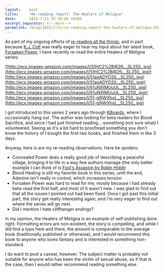 ```yaml
---
layout:    post
title:     "Re-reading report: The Healers of Meligna"
date:      2015-7-21 19:30:00 +0100
excerpt_separator: <!--more-->
permalink: /blog/2015/7/21/re-reading-report-the-healers-of-meligna.html
---
```


As part of my ongoing efforts of [re-reading all the things](/2015/1/9/time-for-some-re-reading.html), and in part because [K.J. Colt](http://kjcolt.com/) was really eager to hear my input about her latest book, <a href="http://www.amazon.com/dp/B010RUSITC">Forsaken Power</a>, I have recently re-read the entire Healers of Meligna series:

<!--more-->
<a href="http://www.amazon.com/dp/B00D6GDY1W">![http://ecx.images-amazon.com/images/I/51HC2%2BjR2fL._SL250_.jpg](http://ecx.images-amazon.com/images/I/51HC2%2BjR2fL._SL250_.jpg)</a><a href="http://www.amazon.com/dp/B00EP6M9A4">![http://ecx.images-amazon.com/images/I/51aqADYD2IL._SL250_.jpg](http://ecx.images-amazon.com/images/I/51aqADYD2IL._SL250_.jpg)</a><a href="http://www.amazon.com/dp/B00KZ76HI2">![http://ecx.images-amazon.com/images/I/61uNXtMUuUL._SL250_.jpg](http://ecx.images-amazon.com/images/I/61uNXtMUuUL._SL250_.jpg)</a><a href="http://www.amazon.com/dp/B010RUSITC">![http://ecx.images-amazon.com/images/I/51-g9jWXhxL._SL250_.jpg](http://ecx.images-amazon.com/images/I/51-g9jWXhxL._SL250_.jpg)</a>

I got introduced to this series 2 years ago through [KBoards](http://www.kboards.com/), where I occasionally hang out. The author was looking for beta readers for Blood Sacrifice, and since I had just finished reading... something (not sure what) I volunteered. Seeing as it's a bit hard to proofread something you don't know the history of I bought the first two books, and finished them in like 3 days.

Anyway, here is are my re-reading observations. Here be spoilers:

* Concealed Power does a really good job of describing a peaceful village, bringing it to life in a way few authors manage (the only better example I can think of is <a href="http://www.amazon.com/dp/B00HBQUF8S">Fool's Assassin by Robin Hobb</a>)
* Blood Healing is still my favorite book in this series, until the end, Adenine isn't really in control, which increases tension
* Forsaken Power was hard to read for me, mostly because I had already beta-read the first half, and most of it wasn't new. I was glad to find out that all the issues I pointed out had been fixed. Once I got past this initial part, the story got really interesting again, and I'm very eager to find out where the series will go next.
* Did I mention I hate cliffhanger endings?


In my opinion, the Healers of Meligna is an example of self-publishing done right. Formatting errors are non-existent, the story is compelling, and while I did find a typo here and there, the amount is comparable to the average book (traditionally published or otherwise), and I would recommend this book to anyone who loves fantasy and is interested in something non-standard.

I do want to post a caveat, however. The subject matter is probably not suitable for anyone who has been the victim of sexual abuse, so if that is the case, then I would rather recommend reading something else.